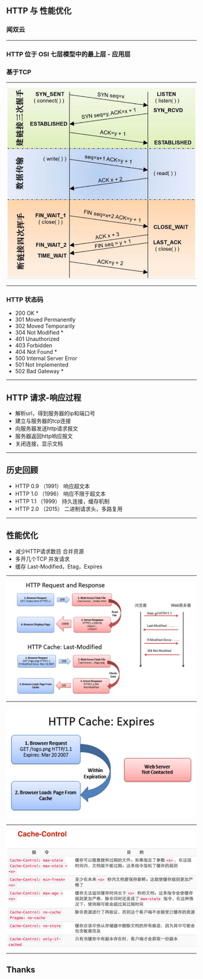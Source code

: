 ## HTTP 与 性能优化

<style>
.reveal .run-btn {display:none}
.box-model {width: 10em;height: 6em;background:#09c;box-shadow:#f80 0 0 0px 2em, #690 0 0 0 4em, #999 0 0 0 6em; margin: 6em auto 7.5em auto!important}
.box-model p {line-height: 2em; position: relative; top: -6em}
</style>

### 闻双云

---

### HTTP 位于 OSI 七层模型中的最上层 - 应用层
### 基于TCP

---

<div><img src="img/http-performance/tcp.jpg"></div>

---

### HTTP 状态码

* 200 OK *
* 301 Moved Permanently
* 302 Moved Temporarily
* 304 Not Modified *
* 401 Unauthorized
* 403 Forbidden
* 404 Not Found *
* 500 Internal Server Error
* 501 Not Implemented
* 502 Bad Gateway *

---

## HTTP 请求-响应过程

* 解析url，得到服务器的ip和端口号
* 建立与服务器的tcp连接
* 向服务器发送http请求报文
* 服务器返回http响应报文
* 关闭连接，显示文档

---

## 历史回顾

* HTTP 0.9 （1991） 响应超文本
* HTTP 1.0 （1996） 响应不限于超文本
* HTTP 1.1 （1999） 持久连接，缓存机制
* HTTP 2.0 （2015） 二进制请求头，多路复用

---

## 性能优化

* 减少HTTP请求数目 合并资源
* 多开几个TCP 并发请求
* 缓存 Last-Modified，Etag，Expires

---

<div><img src="img/http-performance/lastModified.jpg"></div>

---

<div><img src="img/http-performance/expires.jpg"></div>

---

<img src="img/http-performance/cache-control.jpg">

---

## Thanks
